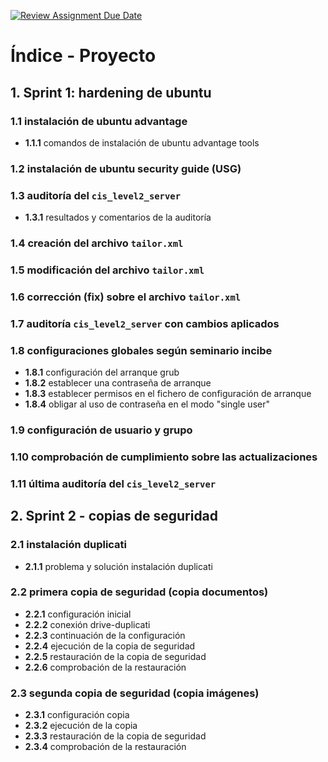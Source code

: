 [![Review Assignment Due Date](https://classroom.github.com/assets/deadline-readme-button-22041afd0340ce965d47ae6ef1cefeee28c7c493a6346c4f15d667ab976d596c.svg)](https://classroom.github.com/a/A04QAW6X)

# Índice - Proyecto

## 1. Sprint 1: hardening de ubuntu
### 1.1 instalación de ubuntu advantage
- **1.1.1** comandos de instalación de ubuntu advantage tools

### 1.2 instalación de ubuntu security guide (USG)

### 1.3 auditoría del `cis_level2_server`
- **1.3.1** resultados y comentarios de la auditoría

### 1.4 creación del archivo `tailor.xml`

### 1.5 modificación del archivo `tailor.xml`

### 1.6 corrección (fix) sobre el archivo `tailor.xml`

### 1.7 auditoría `cis_level2_server` con cambios aplicados

### 1.8 configuraciones globales según seminario incibe
- **1.8.1** configuración del arranque grub
- **1.8.2** establecer una contraseña de arranque
- **1.8.3** establecer permisos en el fichero de configuración de arranque
- **1.8.4** obligar al uso de contraseña en el modo "single user"

### 1.9 configuración de usuario y grupo

### 1.10 comprobación de cumplimiento sobre las actualizaciones

### 1.11 última auditoría del `cis_level2_server`

## 2. Sprint 2 - copias de seguridad
### 2.1 instalación duplicati
- **2.1.1** problema y solución instalación duplicati

### 2.2 primera copia de seguridad (copia documentos)
- **2.2.1** configuración inicial
- **2.2.2** conexión drive-duplicati
- **2.2.3** continuación de la configuración
- **2.2.4** ejecución de la copia de seguridad
- **2.2.5** restauración de la copia de seguridad
- **2.2.6** comprobación de la restauración

### 2.3 segunda copia de seguridad (copia imágenes)
- **2.3.1** configuración copia
- **2.3.2** ejecución de la copia
- **2.3.3** restauración de la copia de seguridad
- **2.3.4** comprobación de la restauración

